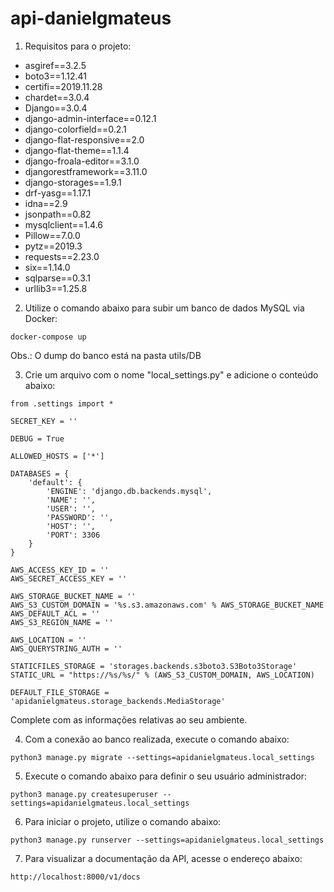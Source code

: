 # api-danielgmateus

1) Requisitos para o projeto:

- asgiref==3.2.5
- boto3==1.12.41
- certifi==2019.11.28
- chardet==3.0.4
- Django==3.0.4
- django-admin-interface==0.12.1
- django-colorfield==0.2.1
- django-flat-responsive==2.0
- django-flat-theme==1.1.4
- django-froala-editor==3.1.0
- djangorestframework==3.11.0
- django-storages==1.9.1
- drf-yasg==1.17.1
- idna==2.9
- jsonpath==0.82
- mysqlclient==1.4.6
- Pillow==7.0.0
- pytz==2019.3
- requests==2.23.0
- six==1.14.0
- sqlparse==0.3.1
- urllib3==1.25.8

2) Utilize o comando abaixo para subir um banco de dados MySQL via Docker:

```
docker-compose up
```

Obs.: O dump do banco está na pasta utils/DB

3) Crie um arquivo com o nome "local_settings.py" e adicione o conteúdo abaixo:

```
from .settings import *

SECRET_KEY = ''

DEBUG = True

ALLOWED_HOSTS = ['*']

DATABASES = {
    'default': {
        'ENGINE': 'django.db.backends.mysql',
        'NAME': '',
        'USER': '',
        'PASSWORD': '',
        'HOST': '',
        'PORT': 3306
    }
}

AWS_ACCESS_KEY_ID = ''
AWS_SECRET_ACCESS_KEY = ''

AWS_STORAGE_BUCKET_NAME = ''
AWS_S3_CUSTOM_DOMAIN = '%s.s3.amazonaws.com' % AWS_STORAGE_BUCKET_NAME
AWS_DEFAULT_ACL = ''
AWS_S3_REGION_NAME = ''

AWS_LOCATION = ''
AWS_QUERYSTRING_AUTH = ''

STATICFILES_STORAGE = 'storages.backends.s3boto3.S3Boto3Storage'
STATIC_URL = "https://%s/%s/" % (AWS_S3_CUSTOM_DOMAIN, AWS_LOCATION)

DEFAULT_FILE_STORAGE = 'apidanielgmateus.storage_backends.MediaStorage'
```

Complete com as informações relativas ao seu ambiente.

4) Com a conexão ao banco realizada, execute o comando abaixo:

```
python3 manage.py migrate --settings=apidanielgmateus.local_settings
```

5) Execute o comando abaixo para definir o seu usuário administrador:

```
python3 manage.py createsuperuser --settings=apidanielgmateus.local_settings
```

6) Para iniciar o projeto, utilize o comando abaixo:

```
python3 manage.py runserver --settings=apidanielgmateus.local_settings
```

7) Para visualizar a documentação da API, acesse o endereço abaixo:

```
http://localhost:8000/v1/docs
```